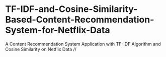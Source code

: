 # TF-IDF-and-Cosine-Similarity-Based-Content-Recommendation-System-for-Netflix-Data
A Content Recommendation System Application with TF-IDF Algorithm and Cosine Similarity on Netflix Data // 
